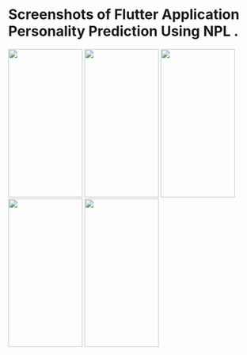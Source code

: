 # Screenshots of Flutter Application Personality Prediction Using NPL . 


<img src="https://user-images.githubusercontent.com/64414060/204724003-decbf8d8-ae77-4fbd-a71c-193714e18ccc.jpg" width="150" height="300">
<img src="https://user-images.githubusercontent.com/64414060/204724029-ba3708c6-b4ec-4ec0-9705-31ec743eb8b4.jpg" width="150" height="300">
<img src="https://user-images.githubusercontent.com/64414060/204724034-d0ead5f0-9756-4c69-83a3-1d7bb94a6e41.jpg" width="150" height="300">
<img src="https://user-images.githubusercontent.com/64414060/204724038-6c781364-aaaf-4286-baaa-249eea4ce714.jpg" width="150" height="300">
<img src="https://user-images.githubusercontent.com/64414060/204724043-1ff7091b-458c-49b7-b88e-94d86d8ba9b0.jpg" width="150" height="300">

